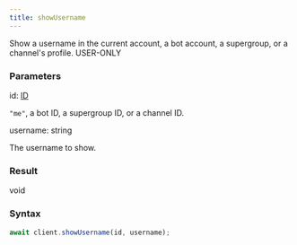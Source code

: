 ```yaml
---
title: showUsername
---
```


Show a username in the current account, a bot account, a supergroup, or a channel's profile.<span class="select-none"> <span class="inline-flex w-fit items-center"><span class="w-fit bg-dbt px-1.5 rounded-md select-none text-fgt text-[10px]">USER-ONLY</span></span> </span>

### Parameters 

<div class="flex flex-col gap-3"><div><div class="font-mono" id="p_id" data-anchor><span class="font-bold">id</span><span class="opacity-50">:</span> <a href="/types/id"  >ID</a></div><div class="pl-3"><div class="no-margin">

`"me"`, a bot ID, a supergroup ID, or a channel ID.

</div></div></div><div><div class="font-mono" id="p_username" data-anchor><span class="font-bold">username</span><span class="opacity-50">:</span> <span>string</span></div><div class="pl-3"><div class="no-margin">

The username to show.

</div></div></div></div>

### Result 

<div class="font-mono"><span>void</span></div>

### Syntax

```ts
await client.showUsername(id, username);
```



